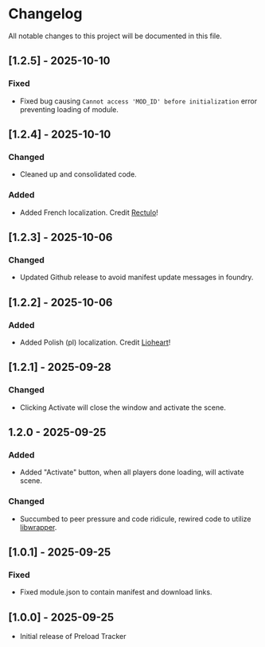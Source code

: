 # Changelog
All notable changes to this project will be documented in this file.

## [1.2.5] - 2025-10-10
### Fixed
- Fixed bug causing `Cannot access 'MOD_ID' before initialization` error preventing loading of module.

## [1.2.4] - 2025-10-10
### Changed
- Cleaned up and consolidated code. 
### Added
- Added French localization. Credit [Rectulo](https://gitlocalize.com/users/rectulo)!

## [1.2.3] - 2025-10-06
### Changed
- Updated Github release to avoid manifest update messages in foundry.

## [1.2.2] - 2025-10-06
### Added
- Added Polish (pl) localization. Credit [Lioheart](https://github.com/Lioheart)!

## [1.2.1] - 2025-09-28
### Changed
- Clicking Activate will close the window and activate the scene. 

## 1.2.0 - 2025-09-25
### Added 
- Added "Activate" button, when all players done loading, will activate scene.
### Changed
- Succumbed to peer pressure and code ridicule, rewired code to utilize [libwrapper](https://github.com/ruipin/fvtt-lib-wrapper). 

## [1.0.1] - 2025-09-25
### Fixed
- Fixed module.json to contain manifest and download links.

## [1.0.0] - 2025-09-25
- Initial release of Preload Tracker
